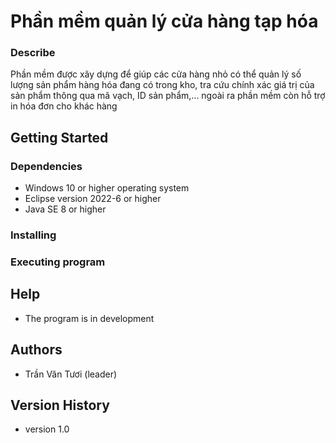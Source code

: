 # Phần mềm quản lý cửa hàng tạp hóa
### Describe
Phần mềm được xây dựng để giúp các cửa hàng nhỏ có thể quản lý số lượng sản phẩm hàng hóa đang có trong kho, tra cứu chính xác giá trị của sản phẩm thông qua mã vạch, ID sản phẩm,... ngoài ra phần mềm còn hỗ trợ in hóa đơn cho khác hàng
## Getting Started
### Dependencies
  - Windows 10 or higher operating system
  - Eclipse version 2022-6 or higher
  - Java SE 8 or higher
### Installing

### Executing program

## Help
  - The program is in development
## Authors
  - Trần Văn Tươi (leader)
## Version History
  - version 1.0
